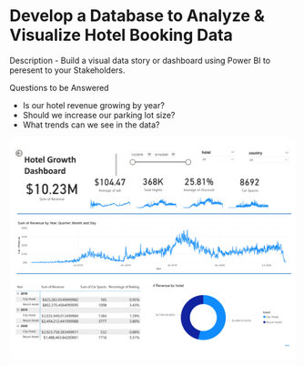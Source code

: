 # Develop a Database to Analyze & Visualize Hotel Booking Data
Description - Build a visual data story or dashboard using Power BI to peresent to your Stakeholders.

Questions to be Answered
- Is our hotel revenue growing by year?
- Should we increase our parking lot size?
- What trends can we see in the data?

![Dashboard](https://github.com/JOCRZ/Dash-Visualization_Projects/blob/main/Project2/Final_Dashboard.jpg)
